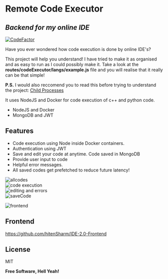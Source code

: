 <h1 class="code-line" data-line-start=0 data-line-end=1 ><a id="Remote_Code_Executor_0"></a>Remote Code Executor</h1>
<h2 class="code-line" data-line-start=1 data-line-end=2 ><a id="_Backend_for_my_online_IDE__1"></a><em>Backend for my online IDE</em></h2>
<p class="has-line-data" data-line-start="3" data-line-end="4"><a href="https://www.codefactor.io/repository/github/hitensharm/ide-2.0"><img src="https://www.codefactor.io/repository/github/hitensharm/ide-2.0/badge" alt="CodeFactor"></a></p>
<p class="has-line-data" data-line-start="5" data-line-end="6">Have you ever wondered how code execution is done by online IDE's?</p>
<p class="has-line-data" data-line-start="5" data-line-end="6">This project will help you understand! I have tried to make it as organised and as easy to run as I could possibly make it. Take a look at the <b>routes/codeExecutor/langs/example.js</b> file and you will realise that it really can be that simple!</p>
<p class="has-line-data" data-line-start="5" data-line-end="6"> <b>P.S.</b> I would also reccomend you to read this before trying to understand the project: <a href="https://nodejs.org/api/child_process.html">Child Processes</a></p>
<p class="has-line-data" data-line-start="5" data-line-end="6">It uses NodeJS and Docker for code execution of c++ and python code.</p>
<ul>
<li class="has-line-data" data-line-start="7" data-line-end="8">NodeJS and Docker</li>
<li class="has-line-data" data-line-start="8" data-line-end="9">MongoDB and JWT</li>
</ul>
<h2 class="code-line" data-line-start=9 data-line-end=10 ><a id="Features_9"></a>Features</h2>
<ul>
<li class="has-line-data" data-line-start="11" data-line-end="12">Code execution using Node inside Docker containers.</li>
<li class="has-line-data" data-line-start="12" data-line-end="13">Authentication using JWT</li>
<li class="has-line-data" data-line-start="13" data-line-end="14">Save and edit your code at anytime. Code saved in MongoDB</li>
<li class="has-line-data" data-line-start="14" data-line-end="15">Provide user input to code</li>
<li class="has-line-data" data-line-start="15" data-line-end="17">Helpful error messages.</li>
<li class="has-line-data" data-line-start="15" data-line-end="17">All saved codes get prefetched to reduce future latency!</li>
</ul>
<p class="has-line-data" data-line-start="17" data-line-end="21"><img src="https://user-images.githubusercontent.com/56029311/118812918-44150700-b8cc-11eb-8713-71389670d960.png" alt="allcodes"><br>
<img src="https://user-images.githubusercontent.com/56029311/118812929-46776100-b8cc-11eb-874f-f47ff02f55ff.png" alt="code execution"><br>
<img src="https://user-images.githubusercontent.com/56029311/118812950-4bd4ab80-b8cc-11eb-8bb1-9d2c7530b876.png" alt="editing and errors"><br>
<img src="https://user-images.githubusercontent.com/56029311/118812956-4d9e6f00-b8cc-11eb-9d50-268f71d40243.png" alt="saveCode"></p>

<img src="https://user-images.githubusercontent.com/56029311/118814565-ea154100-b8cd-11eb-96e2-2b7f3775d54a.png" alt="frontend">

<h2 class="code-line" data-line-start=22 data-line-end=23 ><a id="Frontend_22"></a>Frontend</h2>
<p class="has-line-data" data-line-start="23" data-line-end="24"><a href="https://github.com/hitenSharm/IDE-2.0-Frontend">https://github.com/hitenSharm/IDE-2.0-Frontend</a></p>
<h2 class="code-line" data-line-start=25 data-line-end=26 ><a id="License_25"></a>License</h2>
<p class="has-line-data" data-line-start="27" data-line-end="28">MIT</p>
<p class="has-line-data" data-line-start="29" data-line-end="30"><strong>Free Software, Hell Yeah!</strong></p>
